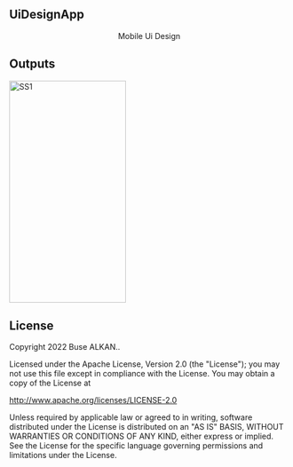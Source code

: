 ## UiDesignApp
<p align="center">Mobile Ui Design</p>

## Outputs
<p>
  <img height="400" width="210" src="https://raw.githubusercontent.com/FMSSBilisimAndroid/buse_alkan_odev2/master/screens/uiDesign.giftoken=GHSAT0AAAAAABYLI7OR5W4IQEEARNMFPJZGYYTHWUA" alt="SS1"/>
</p>



## License
Copyright 2022 Buse ALKAN..

Licensed under the Apache License, Version 2.0 (the "License");
you may not use this file except in compliance with the License.
You may obtain a copy of the License at

   http://www.apache.org/licenses/LICENSE-2.0

Unless required by applicable law or agreed to in writing, software
distributed under the License is distributed on an "AS IS" BASIS,
WITHOUT WARRANTIES OR CONDITIONS OF ANY KIND, either express or implied.
See the License for the specific language governing permissions and
limitations under the License.
